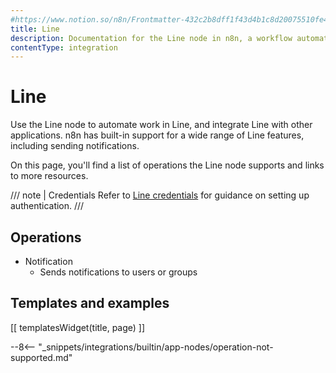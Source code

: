 ```yaml
---
#https://www.notion.so/n8n/Frontmatter-432c2b8dff1f43d4b1c8d20075510fe4
title: Line
description: Documentation for the Line node in n8n, a workflow automation platform. Includes details of operations and configuration, and links to examples and credentials information.
contentType: integration
---
```


# Line

Use the Line node to automate work in Line, and integrate Line with other applications. n8n has built-in support for a wide range of Line features, including sending notifications. 

On this page, you'll find a list of operations the Line node supports and links to more resources.

/// note | Credentials
Refer to [Line credentials](/integrations/builtin/credentials/line/) for guidance on setting up authentication. 
///

## Operations

* Notification
    * Sends notifications to users or groups

## Templates and examples

<!-- see https://www.notion.so/n8n/Pull-in-templates-for-the-integrations-pages-37c716837b804d30a33b47475f6e3780 -->
[[ templatesWidget(title, page) ]]

--8<-- "_snippets/integrations/builtin/app-nodes/operation-not-supported.md"
